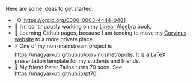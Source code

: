 <!--
**magyarkuti/magyarkuti** is a ✨ _special_ ✨ repository because its `README.md` (this file) appears on your GitHub profile.
-->
Here are some ideas to get started:
- <a
    id="cy-effective-orcid-url"
    class="underline"
     href="https://orcid.org/0000-0003-4444-0481"
     target="orcid.widget"
     rel="me noopener noreferrer"
     style="vertical-align: top">
     <img
        src="https://orcid.org/sites/default/files/images/orcid_16x16.png"
        style="width: 1em; margin-inline-start: 0.5em"
        alt="ORCID iD icon"/>
      https://orcid.org/0000-0003-4444-0481
    </a>
- 🔭 I’m continuously working on my [Linear Algebra](https://magyarkuti.github.io/linearalgebra) book.
- 🌱 Learning Github pages, because I am tending to move my [Corvinus website](http://web.uni-corvinus.hu/magyarkuti) to a more private place.
- ⚡ One of my non-mainstream project is https://magyarkuti.github.io/corvinusmetropolis. It is a LaTeX presentation template for my students and friends.
- 👯 My friend Peter Tallos turns 70 soon. See https://magyarkuti.github.io/pt70.
<!--
- 🌱 I’m currently learning ...
- 👯 I’m looking to collaborate on ...
- 🤔 I’m looking for help with ...
- 💬 Ask me about ...
- 📫 How to reach me: ...
- 😄 Pronouns: ...
- ⚡ Fun fact: ...
-->
